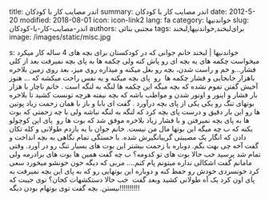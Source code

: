 title: اندر مصایب کار با کودکان
summary: اندر مصایب کار با کودکان
date: 2012-5-20
modified: 2018-08-01
icon:  icon-link2
lang: fa
category: خواندنیها
slug: اندر-مصایب-کار-با-کودکان
authors: مجتبی بنائی
tags: برای‌لبخند,خواندنیها,لبخند
image: /images/static/misc.jpg

s: خواندنیها | لبخند خانم جوانی که در کودکستان برای بچه های 4 ساله کار میکرد میخواست چکمه های یه بچه ای رو پاش کنه ولی چکمه ها به پای بچه نمیرفت بعد از کلی فشار...و خم و راست شدن،  بچه رو بغل ميكنه و ميذاره روی میز، بعد روی زمین بلاخره باهزار جابجایی و فشار چکمه ها  رو  پای بچه میکنه و یه نفس راحت میکشه که ...  هنوز آخیش گفتن تموم نشده که بچه ميگه این چکمه ها لنگه به لنگه است .  خانم ناچار با هزار بار فشار و اینور و اونور شدن و مواظب باشه که بچه نیفته هرچه تونست کشید تا بلاخره بوتهای تنگ رو یکی یکی از پای بچه درآورد .  گفت ای بابا و باز با همان زحمت زیاد پوتین ها رو این بار دقیق و درست پای بچه کرد که لنگه به لنگه نباشه ولی با چه زحمتی که بوت ها به پای بچه نمیرفتن و با فشار زیاد بلاخره موفق شد که بوت ها رو  پای این کوچولو بکنه که ب چه ميگه این بوتها مال من نیست.  خانم جوان با یه بازدم طولانی و کله تکان دادن که انگار یک مصیبتی گریبانگیرش شده. با خستگی تمام نگاهی به بچه انداخت و گفت آخه چی بهت بگم. دوباره با زحمت بیشتر این بوت های بسیار تنگ رو در آورد.  وقتی تمام شد پرسید خب حالا بوت های تو کدومه؟ ب چه گفت همین ها بوت های برادرمه ولی مامانم گفت اشکالی نداره میتونم پام کنم....  مربی که دیگه خون خونشو میخورد سعی کرد خونسردی خودش رو حفظ کنه و دوباره این بوتهایی رو که به پای این بچه نمیرفت به پای اون کرد یک آه طولانی کشید وبعد گفت  خب حالا دستکشهات کجان؟  توی جیبت که نیستن. بچه گفت توی بوتهام بودن دیگه!!!!!!!!!!